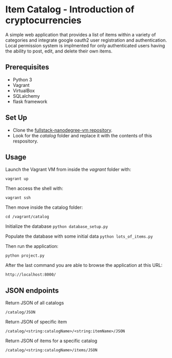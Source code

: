 # Item Catalog - Introduction of cryptocurrencies

A simple web application that provides a list of items within a variety of categories and integrate google oauth2 user registration and authentication. Local permission system is implmented for only authenticated users having the ability to post, edit, and delete their own items.

## Prerequisites

- Python 3
- Vagrant
- VirtualBox
- SQLalchemy
- flask framework

## Set Up

- Clone the [fullstack-nanodegree-vm repository](https://github.com/udacity/fullstack-nanodegree-vm).
- Look for the _catalog_ folder and replace it with the contents of this respository.

## Usage

Launch the Vagrant VM from inside the _vagrant_ folder with:

`vagrant up`

Then access the shell with:

`vagrant ssh`

Then move inside the catalog folder:

`cd /vagrant/catalog`

Initialize the database
`python database_setup.py`

Populate the database with some initial data
`python lots_of_items.py`

Then run the application:

`python project.py`

After the last command you are able to browse the application at this URL:

`http://localhost:8000/`

## JSON endpoints

Return JSON of all catalogs

`/catalog/JSON`

Return JSON of specific item

`/catalog/<string:catalogName>/<string:itemName>/JSON`

Return JSON of items for a specific catalog

`/catalog/<string:catalogName>/items/JSON`
